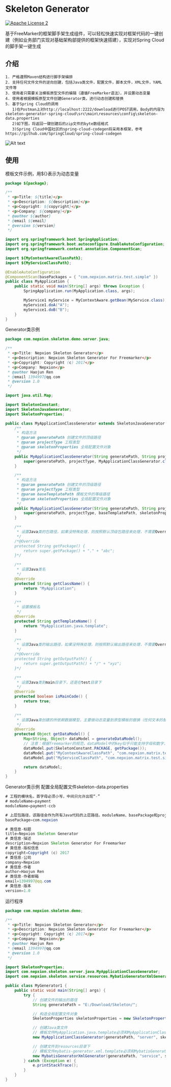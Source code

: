 # Skeleton Generator
[![Apache License 2](https://img.shields.io/badge/license-ASF2-blue.svg)](https://www.apache.org/licenses/LICENSE-2.0.txt)

基于FreeMarker的框架脚手架生成组件，可以轻松快速实现对框架代码的一键创建（例如业务部门实现对基础架构部提供的框架快速搭建），实现对Spring Cloud的脚手架一键生成

## 介绍

    1. 严格遵照Maven结构进行脚手架编排
    2. 支持任何文件文件的逆向创建，包括Java类文件，配置文件，脚本文件，XML文件，YAML文件等
    3. 使用者只需要关注模板原型文件的编辑（遵循FreeMarker语法），并设置动态变量
    4. 使用者根据模板原型文件创建Generator类，进行动态创建和替换
    5. 基于Spring Cloud的调用
       1)在Postman上对http://localhost:2222/download进行POST调用，Body的内容为skeleton-generator-spring-cloud\src\main\resources\config\skeleton-data.properties
       2)如下图，将返回一键创建后的zip文件的byte数组格式
       3)Spring Cloud中国社区的spring-cloud-codegen将采用本框架，参考https://github.com/SpringCloud/spring-cloud-codegen	   
![Alt text](https://github.com/Nepxion/Skeleton/blob/master/Postman.jpg)

## 使用
模板文件示例，用${}表示为动态变量
```java
package ${package};

/**
 * <p>Title: ${title}</p>
 * <p>Description: ${description}</p>
 * <p>Copyright: ${copyright}</p>
 * <p>Company: ${company}</p>
 * @author ${author}
 * @email ${email}
 * @version ${version}
 */

import org.springframework.boot.SpringApplication;
import org.springframework.boot.autoconfigure.EnableAutoConfiguration;
import org.springframework.context.annotation.ComponentScan;

import ${MyContextAwareClassPath};
import ${MyServiceClassPath};

@EnableAutoConfiguration
@ComponentScan(basePackages = { "com.nepxion.matrix.test.simple" })
public class MyApplication {
    public static void main(String[] args) throws Exception {
        SpringApplication.run(MyApplication.class, args);

        MyService1 myService = MyContextAware.getBean(MyService.class);
        myService1.doA("A");
        myService1.doB("B");
    }
}
```

Generator类示例
```java
package com.nepxion.skeleton.demo.server.java;

/**
 * <p>Title: Nepxion Skeleton Generator</p>
 * <p>Description: Nepxion Skeleton Generator For Freemarker</p>
 * <p>Copyright: Copyright (c) 2017</p>
 * <p>Company: Nepxion</p>
 * @author Haojun Ren
 * @email 1394997@qq.com
 * @version 1.0
 */

import java.util.Map;

import SkeletonConstant;
import SkeletonJavaGenerator;
import SkeletonProperties;

public class MyApplicationClassGenerator extends SkeletonJavaGenerator {
    /**
     * 构造方法
     * @param generatePath 创建文件的顶级路径
     * @param projectType 工程类型
     * @param skeletonProperties 全局配置文件对象
     */
    public MyApplicationClassGenerator(String generatePath, String projectType, SkeletonProperties skeletonProperties) {
        super(generatePath, projectType, MyApplicationClassGenerator.class, skeletonProperties);
    }

    /**
     * 构造方法
     * @param generatePath 创建文件的顶级路径
     * @param projectType 工程类型
     * @param baseTemplatePath 模板文件的等级路径
     * @param skeletonProperties 全局配置文件对象
     */
    public MyApplicationClassGenerator(String generatePath, String projectType, String baseTemplatePath, SkeletonProperties skeletonProperties) {
        super(generatePath, projectType, baseTemplatePath, skeletonProperties);
    }

    /**
     * 设置Java类的包路径，如果没特殊处理，则按照默认顶级包路径来处理，不需要Override该方法
     */
    /*@Override
    protected String getPackage() {
        return super.getPackage() + "." + "abc";
    }*/

    /**
     * 设置Java类名
     */
    @Override
    protected String getClassName() {
        return "MyApplication";
    }

    /**
     * 设置模板名
     */
    @Override
    protected String getTemplateName() {
        return "MyApplication.java.template";
    }

    /**
     * 设置Java类的输出路径，如果没特殊处理，则按照默认输出路径来处理，不需要Override该方法
     */
    /*@Override
    protected String getOutputPath() {
        return super.getOutputPath() + "/" + "xyz";
    }*/

    /**
     * 设置Java类到main目录下，还是在test目录下
     */
    @Override
    protected boolean isMainCode() {
        return true;
    }

    /**
     * 设置Java类创建的所依赖数据模型，主要做动态变量到原型模板的替换（任何文本的替换都支持）
     */
    @Override
    protected Object getDataModel() {
        Map<String, Object> dataModel = generateDataModel();
        // 注意：根据freemarker的规范，dataModel中的key似乎只能支持字母和数字，不支持符号，例如MyContextAware.ClassPath，MyContextAware-ClassPath都会抛错
        dataModel.put(SkeletonConstant.PACKAGE, getPackage());
        dataModel.put("MyContextAwareClassPath", "com.nepxion.matrix.test.simple.context.MyContextAware");
        dataModel.put("MyServiceClassPath", "com.nepxion.matrix.test.simple.service.MyService");

        return dataModel;
    }
}
```

Generator类示例
配置全局配置文件skeleton-data.properties
```java
# 工程的模块名，首字母必须小写，中间只允许出现“-”
# moduleName=payment
moduleName=payment-ccb

# 上层包路径，该路径会作为所有Java代码的上层路径。moduleName、basePackage和projectType三者组合起来解析出相关目录和结构规则，例如moduleName=payment-ccb，basePackage=com.nepxion，projectType=server，那么工程名为payment-ccb-server，类路径为com.nepxion.payment.ccb.server
basePackage=com.nepxion

# 类信息-标题
title=Nepxion Skeleton Generator
# 类信息-描述
description=Nepxion Skeleton Generator For Freemarker
# 类信息-版权信息
copyright=Copyright (c) 2017
# 类信息-公司
company=Nepxion
# 类信息-作者
author=Haojun Ren
# 类信息-作者邮箱
email=1394997@qq.com
# 类信息-版本
version=1.0
```

运行程序
```java
package com.nepxion.skeleton.demo;

/**
 * <p>Title: Nepxion Skeleton Generator</p>
 * <p>Description: Nepxion Skeleton Generator For Freemarker</p>
 * <p>Copyright: Copyright (c) 2017</p>
 * <p>Company: Nepxion</p>
 * @author Haojun Ren
 * @email 1394997@qq.com
 * @version 1.0
 */

import SkeletonProperties;
import com.nepxion.skeleton.server.java.MyApplicationClassGenerator;
import com.nepxion.skeleton.service.resources.MybatisGeneratorXmlGenerator;

public class MyGenerator1 {
    public static void main(String[] args) {
        try {
            // 创建文件的输出的路径
            String generatePath = "E:/Download/Skeleton/";

            // 构造全局配置文件对象
            SkeletonProperties skeletonProperties = new SkeletonProperties();

            // 创建Java类文件
            // 模板文件MyApplication.java.template必须和MyApplicationClassGenerator放在同一个目录下
            new MyApplicationClassGenerator(generatePath, "server", skeletonProperties).generate();

            // 创建文件到resources目录下
            // 模板文件mybatis-generator.xml.template必须和MybatisGeneratorXmlGenerator放在同一个目录下
            new MybatisGeneratorXmlGenerator(generatePath, "service", skeletonProperties).generate();
        } catch (Exception e) {
            e.printStackTrace();
        }
    }
}
```